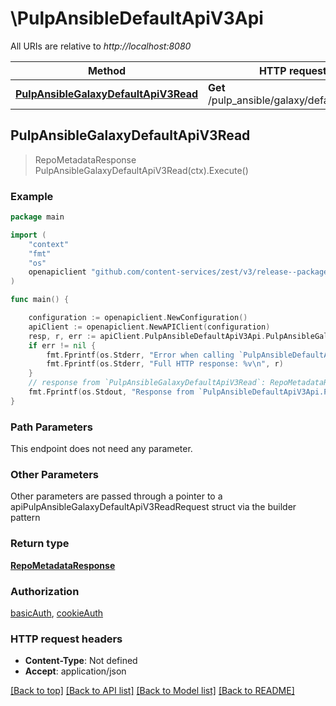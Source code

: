# \PulpAnsibleDefaultApiV3Api

All URIs are relative to *http://localhost:8080*

Method | HTTP request | Description
------------- | ------------- | -------------
[**PulpAnsibleGalaxyDefaultApiV3Read**](PulpAnsibleDefaultApiV3Api.md#PulpAnsibleGalaxyDefaultApiV3Read) | **Get** /pulp_ansible/galaxy/default/api/v3/ | 



## PulpAnsibleGalaxyDefaultApiV3Read

> RepoMetadataResponse PulpAnsibleGalaxyDefaultApiV3Read(ctx).Execute()





### Example

```go
package main

import (
    "context"
    "fmt"
    "os"
    openapiclient "github.com/content-services/zest/v3/release--package-name&#x3D;zest"
)

func main() {

    configuration := openapiclient.NewConfiguration()
    apiClient := openapiclient.NewAPIClient(configuration)
    resp, r, err := apiClient.PulpAnsibleDefaultApiV3Api.PulpAnsibleGalaxyDefaultApiV3Read(context.Background()).Execute()
    if err != nil {
        fmt.Fprintf(os.Stderr, "Error when calling `PulpAnsibleDefaultApiV3Api.PulpAnsibleGalaxyDefaultApiV3Read``: %v\n", err)
        fmt.Fprintf(os.Stderr, "Full HTTP response: %v\n", r)
    }
    // response from `PulpAnsibleGalaxyDefaultApiV3Read`: RepoMetadataResponse
    fmt.Fprintf(os.Stdout, "Response from `PulpAnsibleDefaultApiV3Api.PulpAnsibleGalaxyDefaultApiV3Read`: %v\n", resp)
}
```

### Path Parameters

This endpoint does not need any parameter.

### Other Parameters

Other parameters are passed through a pointer to a apiPulpAnsibleGalaxyDefaultApiV3ReadRequest struct via the builder pattern


### Return type

[**RepoMetadataResponse**](RepoMetadataResponse.md)

### Authorization

[basicAuth](../README.md#basicAuth), [cookieAuth](../README.md#cookieAuth)

### HTTP request headers

- **Content-Type**: Not defined
- **Accept**: application/json

[[Back to top]](#) [[Back to API list]](../README.md#documentation-for-api-endpoints)
[[Back to Model list]](../README.md#documentation-for-models)
[[Back to README]](../README.md)

